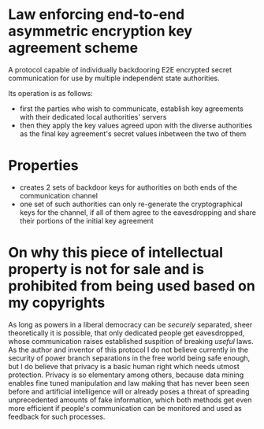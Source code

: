 # Law enforcing end-to-end asymmetric encryption key agreement scheme
A protocol capable of individually backdooring E2E encrypted secret communication for use by multiple independent state authorities.

Its operation is as follows:
* first the parties who wish to communicate, establish key agreements with their dedicated local authorities' servers
* then they apply the key values agreed upon with the diverse authorities as the final key agreement's secret values inbetween the two of them

# Properties
* creates 2 sets of backdoor keys for authorities on both ends of the communication channel
* one set of such authorities can only re-generate the cryptographical keys for the channel, if all of them agree to the eavesdropping and share their portions of the initial key agreement

# On why this piece of intellectual property is not for sale and is prohibited from being used based on my copyrights
As long as powers in a liberal democracy can be _securely_ separated, sheer theoretically it is possible, that only dedicated people get eavesdropped, whose communication raises established suspition of breaking _useful_ laws. As the author and inventor of this protocol I do not believe currently in the security of power branch separations in the free world being safe enough, but I do believe that privacy is a basic human right which needs utmost protection. Privacy is so elementary among others, because data mining enables fine tuned manipulation and law making that has never been seen before and artificial intelligence will or already poses a threat of spreading unprecedented amounts of fake information, which both methods get even more efficient if people's communication can be monitored and used as feedback for such processes.
